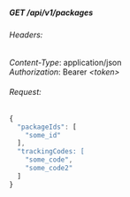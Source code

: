 ##### GET /api/v1/packages

###### Headers:
*Content-Type*: application/json<br>
*Authorization*: Bearer *&lt;token>*

###### Request:
```js
{
  "packageIds": [
    "some_id"    
  ],
  "trackingCodes: [
    "some_code",
    "some_code2"
  ]
}
```
